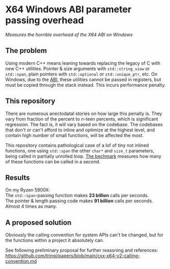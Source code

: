 # X64 Windows ABI parameter passing overhead
*Measures the horrible overhead of the X64 ABI on Windows*

## The problem

Using modern C++ means leaning towards replacing the legacy of C with new C++ utilities.
Pointer & size arguments with `std::string_view` or `std::span`, plain pointers with `std::optional` or `std::unique_ptr`, etc.
On Windows, due to the [ABI](https://learn.microsoft.com/en-us/cpp/build/x64-calling-convention?view=msvc-170),
these utilities cannot be passed in registers, but must be copied through the stack instead.
This incurs performance penalty.

## This repository

There are numerous anectodatal stories on how large this penalty is.
They vary from fraction of the percent to n-teen percents, which is significant regression.
The fact is, it will vary based on the codebase.
The codebases that don't or can't afford to inline and optimize at the highest level,
and contain high number of small functions, will be affected the most.

This repository contains pathological case of a lof of tiny not inlined functions,
one using `std::span` the other `char*` and `size_t` parameters, being called in partially unrolled loop.
[The bechmark](https://github.com/tringi/win64_abi_call_overhead_benchmark/blob/master/win64_abi_call_overhead_benchmark.cpp)
measures how many of these functions can be called in a second.

## Results

On my Ryzen 5900X:  
The `std::span`-passing function makes **23 billion** calls per seconds.  
The pointer & length passing code makes **91 billion** calls per seconds.  
Almost 4 times as many.

## A proposed solution

Obviously the calling convention for system APIs can't be changed,
but for the functions within a project it absolutely can.

See following preliminary proposal for further reasoning and references:  
https://github.com/tringi/papers/blob/main/cxx-x64-v2-calling-convention.md
